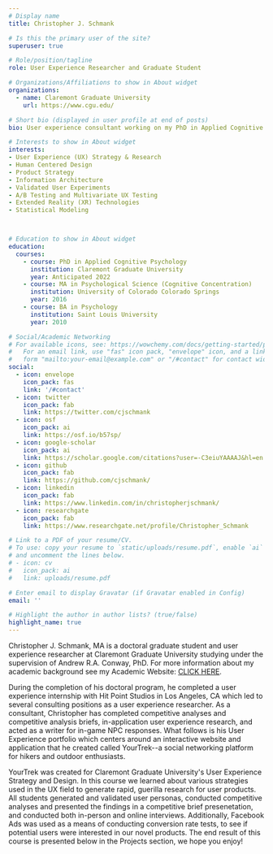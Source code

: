 ```yaml
---
# Display name
title: Christopher J. Schmank

# Is this the primary user of the site?
superuser: true

# Role/position/tagline
role: User Experience Researcher and Graduate Student

# Organizations/Affiliations to show in About widget
organizations:
  - name: Claremont Graduate University
    url: https://www.cgu.edu/

# Short bio (displayed in user profile at end of posts)
bio: User experience consultant working on my PhD in Applied Cognitive Psychology. My academic research interests include psychometrics and statistical modeling, as well as the impact of emotion regulation and stress on cognitive ability. Learn more at my Academic Website **cjschmank.netlify.app**

# Interests to show in About widget
interests:
- User Experience (UX) Strategy & Research
- Human Centered Design
- Product Strategy
- Information Architecture
- Validated User Experiments
- A/B Testing and Multivariate UX Testing
- Extended Reality (XR) Technologies
- Statistical Modeling



# Education to show in About widget
education:
  courses:
    - course: PhD in Applied Cognitive Psychology
      institution: Claremont Graduate University
      year: Anticipated 2022
    - course: MA in Psychological Science (Cognitive Concentration)
      institution: University of Colorado Colorado Springs
      year: 2016
    - course: BA in Psychology
      institution: Saint Louis University
      year: 2010

# Social/Academic Networking
# For available icons, see: https://wowchemy.com/docs/getting-started/page-builder/#icons
#   For an email link, use "fas" icon pack, "envelope" icon, and a link in the
#   form "mailto:your-email@example.com" or "/#contact" for contact widget.
social:
  - icon: envelope
    icon_pack: fas
    link: '/#contact'
  - icon: twitter
    icon_pack: fab
    link: https://twitter.com/cjschmank
  - icon: osf
    icon_pack: ai
    link: https://osf.io/b57sp/
  - icon: google-scholar
    icon_pack: ai
    link: https://scholar.google.com/citations?user=-C3eiuYAAAAJ&hl=en
  - icon: github
    icon_pack: fab
    link: https://github.com/cjschmank/
  - icon: linkedin
    icon_pack: fab
    link: https://www.linkedin.com/in/christopherjschmank/
  - icon: researchgate
    icon_pack: fab
    link: https://www.researchgate.net/profile/Christopher_Schmank

# Link to a PDF of your resume/CV.
# To use: copy your resume to `static/uploads/resume.pdf`, enable `ai` icons in `params.toml`,
# and uncomment the lines below.
# - icon: cv
#   icon_pack: ai
#   link: uploads/resume.pdf

# Enter email to display Gravatar (if Gravatar enabled in Config)
email: ''

# Highlight the author in author lists? (true/false)
highlight_name: true
---
```


Christopher J. Schmank, MA is a doctoral graduate student and user experience researcher at Claremont Graduate University studying under the supervision of Andrew R.A. Conway, PhD. For more information about my academic background see my Academic Website: <a href="https://cjschmank.netlify.app" target="_blank"> CLICK HERE</a>.

During the completion of his doctoral program, he completed a user experience internship with Hit Point Studios in Los Angeles, CA which led to several consulting positions as a user experience researcher. As a consultant, Christopher has completed competitive analyses and competitive analysis briefs, in-application user experience research, and acted as a writer for in-game NPC responses. What follows is his User Experience portfolio which centers around an interactive website and application that he created called YourTrek--a social networking platform for hikers and outdoor enthusiasts. 

YourTrek was created for Claremont Graduate University's User Experience Strategy and Design. In this course we learned about various strategies used in the UX field to generate rapid, guerilla research for user products. All students generated and validated user personas, conducted competitive analyses and presented the findings in a competitive brief presenetation, and conducted both in-person and online interviews. Additionally, Facebook Ads was used as a means of conducting conversion rate tests, to see if potential users were interested in our novel products. The end result of this course is presented below in the Projects section, we hope you enjoy! 
